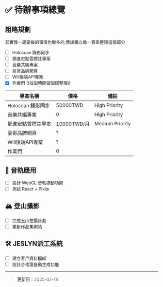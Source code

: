 # ✅ 待辦事項總覽


## 粗略規劃
其實我一周要做的事情也蠻多的,應該獨立做一頁來整理這個部分
- [ ] Holoscan 錄影同步
- [ ] 鄧進宏點雲標註專案
- [ ] 音樂共編專案
- [ ] 豪哥品牌網頁
- [ ] Will後端API專案
- [x] 作業們 ((找個時間做個總整理))

| 專案名稱          | 價格         | 備註              |
| ------------- | ---------- | --------------- |
| Holoscan 錄影同步 | 50000TWD   | High Priority   |
| 音樂共編專案        | 0          | High Priority   |
| 鄧進宏點雲標註專案     | 10000TWD/月 | Medium Priority |
| 豪哥品牌網頁        | ?          |                 |
| Will後端API專案   | ?          |                 |
| 作業們           | 0          |                 |

## 🎵 音軌應用
- [ ] 設計 WebGL 音軌拖動功能
- [ ] 測試 React + Pixijs

## 🏔️ 登山攝影
- [ ] 完成玉山拍攝計劃
- [ ] 更新作品集網站

## 🛠️ JESLYN派工系統
- [ ] 建立客戶資料模組
- [ ] 設計合格證自動生成功能

---
> **更新日**：2025-02-18
